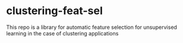 # clustering-feat-sel
This repo is a library for automatic feature selection for unsupervised learning in the case of clustering applications
